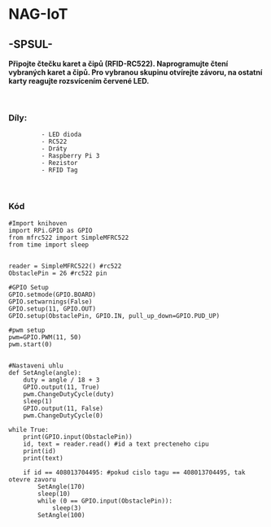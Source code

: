 # NAG-IoT
## -SPSUL-

**Připojte čtečku karet a čipů (RFID-RC522). Naprogramujte čtení vybraných karet a čipů. Pro vybranou skupinu otvírejte závoru, na ostatní karty reagujte rozsvícením červené LED.**

<br>

### Díly:
             - LED dioda
             - RC522
             - Dráty 
             - Raspberry Pi 3 
             - Rezistor
             - RFID Tag
     
    
<br>

### Kód

```
#Import knihoven
import RPi.GPIO as GPIO
from mfrc522 import SimpleMFRC522
from time import sleep


reader = SimpleMFRC522() #rc522
ObstaclePin = 26 #rc522 pin

#GPIO Setup
GPIO.setmode(GPIO.BOARD)
GPIO.setwarnings(False)
GPIO.setup(11, GPIO.OUT)
GPIO.setup(ObstaclePin, GPIO.IN, pull_up_down=GPIO.PUD_UP)

#pwm setup
pwm=GPIO.PWM(11, 50)
pwm.start(0)


#Nastaveni uhlu
def SetAngle(angle):
    duty = angle / 18 + 3
    GPIO.output(11, True)
    pwm.ChangeDutyCycle(duty)
    sleep(1)
    GPIO.output(11, False)
    pwm.ChangeDutyCycle(0)

while True:
    print(GPIO.input(ObstaclePin))
    id, text = reader.read() #id a text precteneho cipu
    print(id)
    print(text)
    
    if id == 408013704495: #pokud cislo tagu == 408013704495, tak otevre zavoru
        SetAngle(170)
        sleep(10)
        while (0 == GPIO.input(ObstaclePin)):
            sleep(3)
        SetAngle(100)
```



